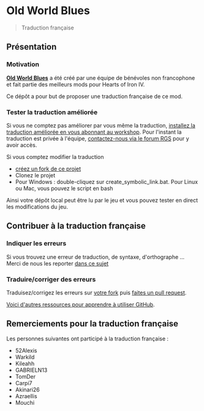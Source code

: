 # Old World Blues
> Traduction française

## Présentation

### Motivation
**[Old World Blues](https://steamcommunity.com/workshop/filedetails/?id=1303741106)** a été créé par une équipe de bénévoles non francophone et fait partie des meilleurs mods pour Hearts of Iron IV.

Ce dépôt a pour but de proposer une traduction française de ce mod.


### Tester la traduction améliorée

Si vous ne comptez pas améliorer par vous même la traduction, [installez la traduction améliorée en vous abonnant au workshop](https://steamcommunity.com/sharedfiles/filedetails/?id=1465558962).
Pour l'instant la traduction est privée à l'équipe, [contactez-nous via le forum RGS](http://forum.reseau-js.com/topic/95501-traduction-du-mod-owb-pour-hoi4/) pour y avoir accès.

Si vous comptez modifier la traduction
- [créez un fork de ce projet](https://help.github.com/articles/fork-a-repo/)
- Clonez le projet
- Pour Windows : double-cliquez sur create_symbolic_link.bat. Pour Linux ou Mac, vous pouvez le script en bash

Ainsi votre dépôt local peut être lu par le jeu et vous pouvez tester en direct les modifications du jeu.


## Contribuer à la traduction française

### Indiquer les erreurs
Si vous trouvez une erreur de traduction, de syntaxe, d'orthographe ...
Merci de nous les reporter [dans ce sujet](http://forum.reseau-js.com/topic/95501-traduction-du-mod-owb-pour-hoi4/)

### Traduire/corriger des erreurs

Traduisez/corrigez les erreurs sur [votre fork](https://help.github.com/articles/fork-a-repo/) puis [faites un pull request](https://help.github.com/articles/creating-a-pull-request-from-a-fork/).

[Voici d'autres ressources pour apprendre à utiliser GitHub](https://try.github.io/).


## Remerciements pour la traduction française
Les personnes suivantes ont participé à la traduction française :
- 52Alexis
- Warkild
- Kileahh
- GABRIELN13
- TomDer
- Carpi7
- Akinari26
- Azraellis
- Mouchi

